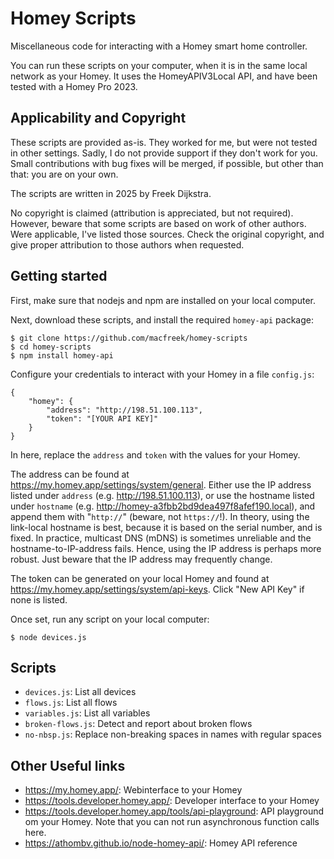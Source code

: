 Homey Scripts
=============

Miscellaneous code for interacting with a Homey smart home controller.

You can run these scripts on your computer, when it is in the same local network as your Homey.
It uses the HomeyAPIV3Local API, and have been tested with a Homey Pro 2023.

Applicability and Copyright
---------------------------

These scripts are provided as-is. They worked for me, but were not tested in other settings.
Sadly, I do not provide support if they don't work for you. Small contributions with bug fixes will be merged, if possible, but other than that: you are on your own.

The scripts are written in 2025 by Freek Dijkstra.

No copyright is claimed (attribution is appreciated, but not required). However, beware that some scripts are based on work of other authors. Were applicable, I've listed those sources. Check the original copyright, and give proper attribution to those authors when requested.

Getting started
---------------

First, make sure that nodejs and npm are installed on your local computer.

Next, download these scripts, and install the required `homey-api` package:

    $ git clone https://github.com/macfreek/homey-scripts
    $ cd homey-scripts
    $ npm install homey-api

Configure your credentials to interact with your Homey in a file `config.js`:

    {
        "homey": {
            "address": "http://198.51.100.113",
            "token": "[YOUR API KEY]"
        }
    }

In here, replace the `address` and `token` with the values for your Homey.

The address can be found at https://my.homey.app/settings/system/general. Either use the IP address listed under `address` (e.g. http://198.51.100.113), or use the hostname listed under `hostname` (e.g. http://homey-a3fbb2bd9dea497f8afef190.local), and append them with "`http://`" (beware, not `https://`!). In theory, using the link-local hostname is best, because it is based on the serial number, and is fixed. In practice, multicast DNS (mDNS) is sometimes unreliable and the hostname-to-IP-address fails. Hence, using the IP address is perhaps more robust. Just beware that the IP address may frequently change.

The token can be generated on your local Homey and found at https://my.homey.app/settings/system/api-keys. Click "New API Key" if none is listed.

Once set, run any script on your local computer:

    $ node devices.js

Scripts
-------

* `devices.js`: List all devices
* `flows.js`: List all flows
* `variables.js`: List all variables
* `broken-flows.js`: Detect and report about broken flows
* `no-nbsp.js`: Replace non-breaking spaces in names with regular spaces


Other Useful links
------------------

* https://my.homey.app/: Webinterface to your Homey
* https://tools.developer.homey.app/: Developer interface to your Homey
* https://tools.developer.homey.app/tools/api-playground: API playground om your Homey. Note that you can not run asynchronous function calls here.
* https://athombv.github.io/node-homey-api/: Homey API reference
